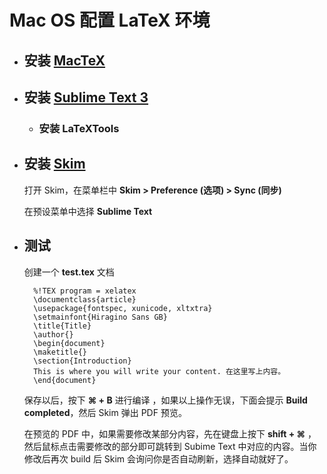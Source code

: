 # Mac OS 配置 LaTeX 环境

- ## 安装 [MacTeX](https://www.tug.org/mactex/)

- ## 安装 [Sublime Text 3](https://www.sublimetext.com/)

    + ### 安装 LaTeXTools

- ## 安装 [Skim](https://sourceforge.net/projects/skim-app/files/Skim/Skim-1.4.26/Skim-1.4.26.dmg/download)

    打开 Skim，在菜单栏中 **Skim > Preference (选项) > Sync (同步)**

    在预设菜单中选择 **Sublime Text**

- ## 测试

    创建一个 **test.tex** 文档

        %!TEX program = xelatex
        \documentclass{article}
        \usepackage{fontspec, xunicode, xltxtra}
        \setmainfont{Hiragino Sans GB}
        \title{Title}
        \author{}
        \begin{document}
        \maketitle{}
        \section{Introduction}
        This is where you will write your content. 在这里写上内容。
        \end{document}

    保存以后，按下 **⌘ + B** 进行编译 ，如果以上操作无误，下面会提示 **Build completed**，然后 Skim 弹出 PDF 预览。

    在预览的 PDF 中，如果需要修改某部分内容，先在键盘上按下 **shift + ⌘** ，然后鼠标点击需要修改的部分即可跳转到 Subime Text 中对应的内容。当你修改后再次 build 后 Skim 会询问你是否自动刷新，选择自动就好了。


